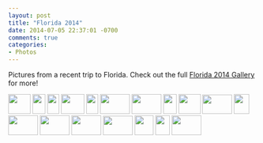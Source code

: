 ```yaml
---
layout: post
title: "Florida 2014"
date: 2014-07-05 22:37:01 -0700
comments: true
categories: 
- Photos
---
```

Pictures from a recent trip to Florida.  Check out the full [Florida 2014 Gallery](http://go.gtww.net/1oxPL1O) for more!
<div class="galleria">
<a href="https://img.gtww.net/2014/04_Florida/63b8/florida-26_0314bed.jpg"><img data-title="" data-description="" src="https://img.gtww.net/2014/04_Florida/63b8/Thumbs/florida-26_646d.jpg" height="40" width="45"/></a>
<a href="https://img.gtww.net/2014/04_Florida/63b8/florida-25_487decb.jpg"><img data-title="" data-description="" src="https://img.gtww.net/2014/04_Florida/63b8/Thumbs/florida-25_7136.jpg" height="40" width="26"/></a>
<a href="https://img.gtww.net/2014/04_Florida/63b8/florida-1_00b2e02.jpg"><img data-title="" data-description="" src="https://img.gtww.net/2014/04_Florida/63b8/Thumbs/florida-1_beca.jpg" height="40" width="24"/></a>
<a href="https://img.gtww.net/2014/04_Florida/63b8/florida-11_bca4177.jpg"><img data-title="" data-description="" src="https://img.gtww.net/2014/04_Florida/63b8/Thumbs/florida-11_0bd3.jpg" height="40" width="47"/></a>
<a href="https://img.gtww.net/2014/04_Florida/63b8/florida-12_53ea454.jpg"><img data-title="" data-description="" src="https://img.gtww.net/2014/04_Florida/63b8/Thumbs/florida-12_3ec4.jpg" height="40" width="24"/></a>
<a href="https://img.gtww.net/2014/04_Florida/63b8/florida-14_ecc8bb8.jpg"><img data-title="" data-description="" src="https://img.gtww.net/2014/04_Florida/63b8/Thumbs/florida-14_d197.jpg" height="40" width="60"/></a>
<a href="https://img.gtww.net/2014/04_Florida/63b8/florida-16_0bfb9fa.jpg"><img data-title="" data-description="" src="https://img.gtww.net/2014/04_Florida/63b8/Thumbs/florida-16_12a9.jpg" height="40" width="60"/></a>
<a href="https://img.gtww.net/2014/04_Florida/63b8/florida-17_8fd3202.jpg"><img data-title="" data-description="" src="https://img.gtww.net/2014/04_Florida/63b8/Thumbs/florida-17_2ed2.jpg" height="40" width="27"/></a>
<a href="https://img.gtww.net/2014/04_Florida/63b8/florida-19_c0cd5e2.jpg"><img data-title="" data-description="" src="https://img.gtww.net/2014/04_Florida/63b8/Thumbs/florida-19_a5c2.jpg" height="40" width="45"/></a>
<a href="https://img.gtww.net/2014/04_Florida/63b8/florida-2_1346325.jpg"><img data-title="" data-description="" src="https://img.gtww.net/2014/04_Florida/63b8/Thumbs/florida-2_93af.jpg" height="39" width="60"/></a>
<a href="https://img.gtww.net/2014/04_Florida/63b8/florida-20_2a8143b.jpg"><img data-title="" data-description="" src="https://img.gtww.net/2014/04_Florida/63b8/Thumbs/florida-20_727b.jpg" height="40" width="31"/></a>
<a href="https://img.gtww.net/2014/04_Florida/63b8/florida-21_abee98c.jpg"><img data-title="" data-description="" src="https://img.gtww.net/2014/04_Florida/63b8/Thumbs/florida-21_31bf.jpg" height="40" width="60"/></a>
<a href="https://img.gtww.net/2014/04_Florida/63b8/florida-23_c451cbd.jpg"><img data-title="" data-description="" src="https://img.gtww.net/2014/04_Florida/63b8/Thumbs/florida-23_1a02.jpg" height="40" width="60"/></a>
<a href="https://img.gtww.net/2014/04_Florida/63b8/florida-27_8d17de9.jpg"><img data-title="" data-description="" src="https://img.gtww.net/2014/04_Florida/63b8/Thumbs/florida-27_1634.jpg" height="40" width="60"/></a>
<a href="https://img.gtww.net/2014/04_Florida/63b8/florida-28_7e26ef4.jpg"><img data-title="" data-description="" src="https://img.gtww.net/2014/04_Florida/63b8/Thumbs/florida-28_9fba.jpg" height="39" width="60"/></a>
<a href="https://img.gtww.net/2014/04_Florida/63b8/florida-31_eaab109.jpg"><img data-title="" data-description="" src="https://img.gtww.net/2014/04_Florida/63b8/Thumbs/florida-31_cbac.jpg" height="40" width="38"/></a>
<a href="https://img.gtww.net/2014/04_Florida/63b8/florida-32_b1b0219.jpg"><img data-title="" data-description="" src="https://img.gtww.net/2014/04_Florida/63b8/Thumbs/florida-32_86af.jpg" height="40" width="29"/></a>
<a href="https://img.gtww.net/2014/04_Florida/63b8/florida-6_d2f2dad.jpg"><img data-title="" data-description="" src="https://img.gtww.net/2014/04_Florida/63b8/Thumbs/florida-6_0668.jpg" height="40" width="60"/></a>
</div>

